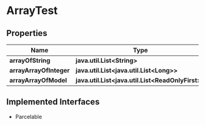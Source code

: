 

# ArrayTest


## Properties

| Name | Type | Description | Notes |
|------------ | ------------- | ------------- | -------------|
|**arrayOfString** | **java.util.List&lt;String&gt;** |  |  [optional] |
|**arrayArrayOfInteger** | **java.util.List&lt;java.util.List&lt;Long&gt;&gt;** |  |  [optional] |
|**arrayArrayOfModel** | **java.util.List&lt;java.util.List&lt;ReadOnlyFirst&gt;&gt;** |  |  [optional] |


## Implemented Interfaces

* Parcelable


